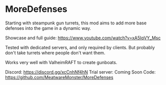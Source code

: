 ﻿# MoreDefenses

Starting with steampunk gun turrets, this mod aims to add more base defenses into the game in a dynamic way.

Showcase and full guide: https://www.youtube.com/watch?v=xA5IqVY_Msc

Tested with dedicated servers, and only required by clients. But probably don't take turrets where people don't want them.

Works very well with ValheimRAFT to create gunboats.

Discord: https://discord.gg/xcCnhNf4hN
Trial server: Coming Soon
Code: https://github.com/MeatwareMonster/MoreDefenses
